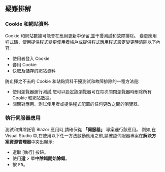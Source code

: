 ## <a name="troubleshoot"></a>疑難排解

### <a name="cookies-and-site-data"></a>Cookie 和網站資料

Cookie 和網站數據可能會在應用更新中保留,並干擾測試和故障排除。 變更應用程式碼、使用提供程式變更使用者帳戶或提供程式應用程式設定變更時清除以下內容:

* 使用者登入 Cookie
* 套用 Cookie
* 快取及儲存的網站資料

防止揮之不去的 Cookie 和站點資料干擾測試和故障排除的一種方法是:

* 使用瀏覽器進行測試,您可以設定該瀏覽器可在每次關閉瀏覽器時刪除所有 Cookie 和網站數據。
* 關閉對應用、測試使用者或提供程式配置的任何更改之間的瀏覽器。

### <a name="run-the-server-app"></a>執行伺服器應用

測試和排除託管 Blazor 應用時,請確保從 **「伺服器」** 專案運行該應用。 例如,在 Visual Studio 中,在使用以下任一方法啟動應用之前,請確認伺服器專案在**解決方案資源管理器**中突出顯示:

* 選取 [執行]  按鈕。
* 使用**選** > 單**中除錯開始除錯**。
* 按 <kbd>F5</kbd>。
